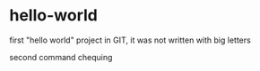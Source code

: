 # hello-world
first "hello world" project in GIT, it was not written with big letters

second command chequing
